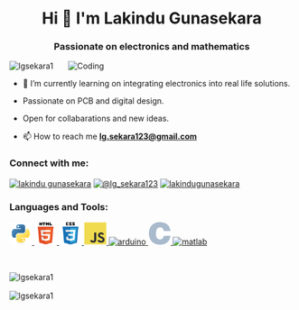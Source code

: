 <h1 align="center">Hi 👋 I'm Lakindu Gunasekara</h1>
<h3 align="center">Passionate on electronics and mathematics</h3>
<img src="https://encrypted-tbn0.gstatic.com/images?q=tbn:ANd9GcT1kHEgewyUp-ttr19nwwZ7nUUfCEwfYsJE3w&s"align="right" alt="Coding" width="400" src=https://giphy.com/gifs/dommespace-domme-space-programador-qgQUggAC3Pfv687qPC>

<p align="left"> <img src="https://komarev.com/ghpvc/?username=lgsekara1&label=Profile%20views&color=0e75b6&style=flat" alt="lgsekara1" /> </p>

- 🌱 I’m currently learning on integrating electronics into real life solutions.
- Passionate on PCB and digital design.
- Open for collabarations and new ideas.

- 📫 How to reach me **lg.sekara123@gmail.com**

<h3 align="left">Connect with me:</h3>
<p align="left">
<a href="https://linkedin.com/in/lakindu gunasekara" target="blank"><img align="center" src="https://raw.githubusercontent.com/rahuldkjain/github-profile-readme-generator/master/src/images/icons/Social/linked-in-alt.svg" alt="lakindu gunasekara" height="30" width="40" /></a>
<a href="https://www.hackerrank.com/@lg_sekara123" target="blank"><img align="center" src="https://raw.githubusercontent.com/rahuldkjain/github-profile-readme-generator/master/src/images/icons/Social/hackerrank.svg" alt="@lg_sekara123" height="30" width="40" /></a>
<a href="https://www.leetcode.com/lakindugunasekara" target="blank"><img align="center" src="https://raw.githubusercontent.com/rahuldkjain/github-profile-readme-generator/master/src/images/icons/Social/leet-code.svg" alt="lakindugunasekara" height="30" width="40" /></a>


  
</p>

<h3 align="left">Languages and Tools:</h3>
<p align="left">
  <a href="https://www.python.org" target="_blank" rel="noreferrer"> <img src="https://raw.githubusercontent.com/devicons/devicon/master/icons/python/python-original.svg" alt="python" width="40" height="40"/> </a> 
  <a href="https://www.w3.org/html/" target="_blank" rel="noreferrer"> <img src="https://raw.githubusercontent.com/devicons/devicon/master/icons/html5/html5-original-wordmark.svg" alt="html5" width="40" height="40"/> </a>
  <a href="https://www.w3schools.com/css/" target="_blank" rel="noreferrer"> <img src="https://raw.githubusercontent.com/devicons/devicon/master/icons/css3/css3-original-wordmark.svg" alt="css3" width="40" height="40"/> </a> 
  <a href="https://developer.mozilla.org/en-US/docs/Web/JavaScript" target="_blank" rel="noreferrer"> <img src="https://raw.githubusercontent.com/devicons/devicon/master/icons/javascript/javascript-original.svg" alt="javascript" width="40" height="40"/> </a>
  <a href="https://www.arduino.cc/" target="_blank" rel="noreferrer"> <img src="https://cdn.worldvectorlogo.com/logos/arduino-1.svg" alt="arduino" width="40" height="40"/> </a> 
  <a href="https://www.cprogramming.com/" target="_blank" rel="noreferrer"> <img src="https://raw.githubusercontent.com/devicons/devicon/master/icons/c/c-original.svg" alt="c" width="40" height="40"/> </a>
   <a href="https://www.mathworks.com/" target="_blank" rel="noreferrer"> <img src="https://upload.wikimedia.org/wikipedia/commons/2/21/Matlab_Logo.png" alt="matlab" width="40" height="40"/> </a>
  
</p>  
<br>
<p><img align="center" src="https://github-readme-stats.vercel.app/api/top-langs?username=lgsekara1&show_icons=true&locale=en&layout=compact" alt="lgsekara1" /></p>


<p><img align="center" src="https://github-readme-streak-stats.herokuapp.com/?user=lgsekara1&" alt="lgsekara1" /></p>


